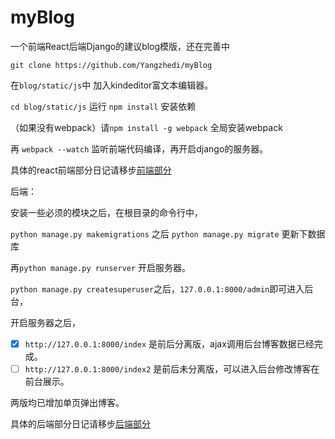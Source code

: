 # myBlog
一个前端React后端Django的建议blog模版，还在完善中

`git clone https://github.com/Yangzhedi/myBlog`

在`blog/static/js`中 加入kindeditor富文本编辑器。

`cd blog/static/js` 运行 `npm install` 安装依赖

（如果没有webpack）请`npm install -g webpack` 全局安装webpack 

再 `webpack --watch` 监听前端代码编译，再开启django的服务器。

具体的react前端部分日记请移步[前端部分](blog/static/js/README.md)

后端：

安装一些必须的模块之后，在根目录的命令行中，

`python manage.py makemigrations` 之后 `python manage.py migrate` 更新下数据库

再`python manage.py runserver` 开启服务器。

`python manage.py createsuperuser`之后，`127.0.0.1:8000/admin`即可进入后台，

开启服务器之后，

- [x] `http://127.0.0.1:8000/index`  是前后分离版，ajax调用后台博客数据已经完成。
- [ ] `http://127.0.0.1:8000/index2` 是前后未分离版，可以进入后台修改博客在前台展示。

两版均已增加单页弹出博客。

具体的后端部分日记请移步[后端部分](blog/README.md)